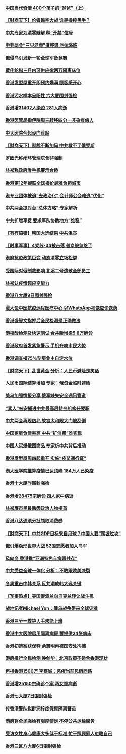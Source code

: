 #### [中国当代奇僧 400个孩子的“爸爸”（上）](../pages/nsc415/n13639845.md) 
#### [【财商天下】伦镍逼空大战 谁是操控黑手？](../pages/nsc415/n13640138.md) 
#### [中共专家为清零辩解 释“开禁”信号](../pages/nsc415/n13639729.md) 
#### [中共两会“三只老虎”遭整肃 厄运降临](../pages/nsc415/n13639544.md) 
#### [俄侵乌引发新一轮全球军备竞赛](../pages/nsc415/n13639231.md) 
#### [黄伟纶指三月内可供应逾两万隔离床位](../pages/nsc415/n13637892.md) 
#### [香港发型屋重开即预约爆满 顾客感开心](../pages/nsc415/n13637872.md) 
#### [香港污水样本呈阳性 六大厦围封强检](../pages/nsc415/n13637863.md) 
#### [香港增31402人染疫 281人病逝](../pages/nsc415/n13637832.md) 
#### [香港医管局指伊院周三转移四分一非染疫病人](../pages/nsc415/n13637805.md) 
#### [中大医院今起设门诊站](../pages/nsc415/n13637786.md) 
#### [【财商天下】制裁不断加码 中共救不了俄罗斯](../pages/nsc415/n13637209.md) 
#### [罗致光称闭环管理院舍非强制](../pages/nsc415/n13637758.md) 
#### [林郑称政府发手机警示合适](../pages/nsc415/n13637715.md) 
#### [香港第12年蝉联全球楼价最难负担城市](../pages/nsc415/n13637195.md) 
#### [港专业团体被迫“去政治化” 会计师公会难逃“优化”](../pages/nsc415/n13637271.md) 
#### [中共两会提对台“总体方略” 专家解析](../pages/nsc415/n13637095.md) 
#### [中共扩增军费 要求军队协助地方“维稳”](../pages/nsc415/n13637020.md) 
#### [【有冇搞错】韩国大选结果 中共沮丧](../pages/nsc415/n13634855.md) 
#### [【时事军事】4架苏-34被击落 普京被忽悠了](../pages/nsc415/n13634344.md) 
#### [港府抗疫政策巨变 动态清零立场松绑](../pages/nsc415/n13635169.md) 
#### [受国际对俄制裁影响 北溪二号遣散全部员工](../pages/nsc415/n13634956.md) 
#### [林郑认疫情超应变能力](../pages/nsc415/n13634967.md) 
#### [香港八大厦9日围封强检](../pages/nsc415/n13634936.md) 
#### [浸大设中医抗疫远程医疗中心 以WhatsApp视像应诊送药](../pages/nsc415/n13634934.md) 
#### [香港盛智文指押后全民检测是正确做法](../pages/nsc415/n13634919.md) 
#### [港核酸检测及快速测试 合共新增逾5.8万确诊](../pages/nsc415/n13634918.md) 
#### [香港政府首发紧急警示 手机齐响市民大惊](../pages/nsc415/n13634909.md) 
#### [香港调查揭75%㓥房业主自定水价](../pages/nsc415/n13634886.md) 
#### [【财商天下】乱世黄金 分析：人民币避险是笑话](../pages/nsc415/n13634317.md) 
#### [人民币国际结算增加 专家：俄资金临时避险](../pages/nsc415/n13634676.md) 
#### [美乌加强情报分享 俄军缺失安全通讯管道](../pages/nsc415/n13634623.md) 
#### [“素人”被安插进中共最高层特务机构任要职](../pages/nsc415/n13634243.md) 
#### [中共两会再现凶兆 故宫太和殿大门被刮倒](../pages/nsc415/n13634177.md) 
#### [中国家庭负债率高 中共“扩消费”难实现](../pages/nsc415/n13634124.md) 
#### [中国人买爆俄国商品 专家析中共背后推动](../pages/nsc415/n13634066.md) 
#### [香港发型屋周四起重开 实施“疫苗通行证”](../pages/nsc415/n13631901.md) 
#### [港大医学院推算疫情已达顶峰 184万人已染疫](../pages/nsc415/n13631858.md) 
#### [香港十大厦昨围封强检](../pages/nsc415/n13631816.md) 
#### [香港增28475宗确诊 四人家中病逝](../pages/nsc415/n13631774.md) 
#### [林郑膺市民最熟悉政治人物榜首](../pages/nsc415/n13631732.md) 
#### [香港八达通须分批领取消费券](../pages/nsc415/n13631699.md) 
#### [【财商天下】中共GDP目标来自月球？中国人要“爬坡过坎”](../pages/nsc415/n13631356.md) 
#### [俄引爆隐形世界大战 52国志愿者加入乌军](../pages/nsc415/n13628893.md) 
#### [风向变 香港推“亚洲特色与病毒共存”](../pages/nsc415/n13628817.md) 
#### [中共受益全球一体化 分析：不敢跟欧美决裂](../pages/nsc415/n13631006.md) 
#### [冬奥重击中韩关系 反共潮成韩大选关键](../pages/nsc415/n13630921.md) 
#### [【军事热点】美国促波兰向乌克兰转让战斗机](../pages/nsc415/n13629157.md) 
#### [战地记者Michael Yon：俄乌战争带来全球灾难](../pages/nsc415/n13629649.md) 
#### [香港三分一救护人手未能上班](../pages/nsc415/n13629630.md) 
#### [香港中大医院启用隔离病房 暂提供24张病床](../pages/nsc415/n13629616.md) 
#### [香港初选案获保释 余慧明再被国安处拘捕](../pages/nsc415/n13629606.md) 
#### [港府推行全民检测 钟剑华：北京政策不适合香港现状](../pages/nsc415/n13629597.md) 
#### [再捐香港1500万 李嘉诚：恶疫当前风雨同路](../pages/nsc415/n13629583.md) 
#### [香港增25150宗确诊个案 两女童病逝](../pages/nsc415/n13629568.md) 
#### [香港七大厦7日围封强检](../pages/nsc415/n13629556.md) 
#### [传香港警队拟辟洞梓度假屋隔离警员](../pages/nsc415/n13629545.md) 
#### [港府将全民强检有限度禁足 不停公共运输服务](../pages/nsc415/n13629528.md) 
#### [受访女性身心健康大多低于标准 忙于照顾家人忽略自己](../pages/nsc415/n13626944.md) 
#### [香港三区八大厦6日围封强检](../pages/nsc415/n13626924.md) 
